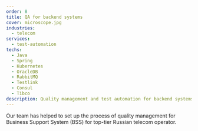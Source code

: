 ```yaml
---
order: 8
title: QA for backend systems
cover: microscope.jpg
industries:
  - telecom
services:
  - test-automation
techs:
  - Java
  - Spring
  - Kubernetes
  - OracleDB
  - RabbitMQ
  - Testlink
  - Consul
  - Tibco
description: Quality management and test automation for backend systems of telecom operator 
---
```

Our team has helped to set up the process of quality management for Business Support System (BSS) for top-tier Russian telecom operator.
